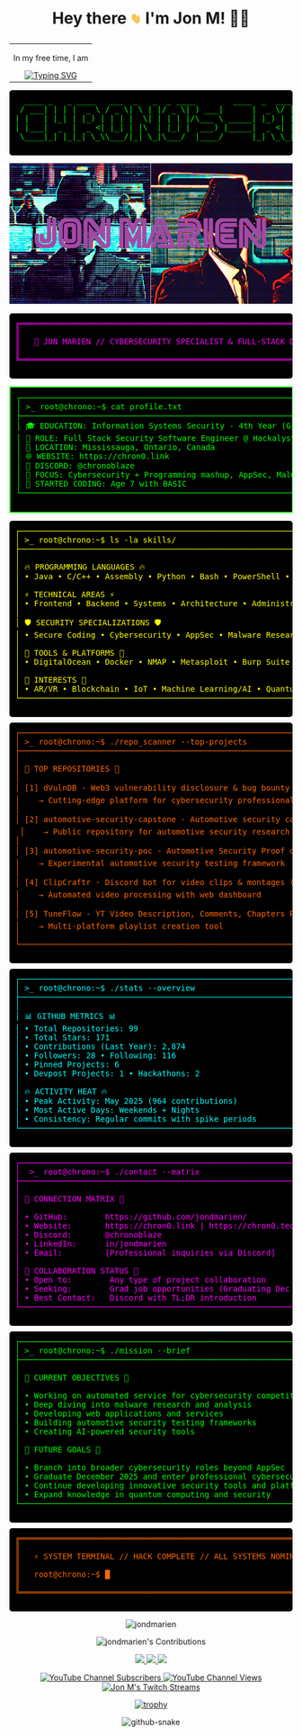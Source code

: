 <body>
  <!--Hello There!-->
  <h1 align='center'>
   <p>Hey there <img src="https://raw.githubusercontent.com/DhanushNehru/DhanushNehru/master/assets/wave.gif" width="20px" height="20px"/> I'm Jon M! 👨‍💻</p> 
  </h1>
  
<table align="center" style="border: none; border-collapse: collapse;">
  <tr>
    <td align="center">
      <p>In my free time, I am</p>
      <a href="https://git.io/typing-svg">
        <img src="https://readme-typing-svg.herokuapp.com?font=Fira+Code&pause=1000&width=435&lines=a+Cyber+Security+Student;a+TryHackMe+Enthusiast;a+Twitch+Streamer;always+learning!" alt="Typing SVG" />
      </a>
    </td>
  </tr>
</table>

<!-- Hacker Terminal Header -->
<div align="center">
  <pre style="font-family: monospace; background-color: #000; color: #0f0; padding: 10px; border-radius: 5px; max-width: 800px; margin: 0 auto;">
  ____ _   _ ____   ___  _   _  _ ____        ____  _  ____ 
 / ___| | | |  _ \ / _ \| \ | |/ _ \| ) ___|      |  _ \/ |/ ___| 
| |   | |_| | |_) | | | |  \| | | | |/\___ \ _____| |_) | | |  _  
| |___|  _  |  _ <| |_| | |\  | |_| |  ___) |_____|  _ <| | |_| | 
 \____|_| |_|_| \_\\___/|_| \_|\___/  |____/      |_| \_\_|\____| 
  </pre>
</div>

  <!--Jon Marien Mr. Robot Text-->
  <p align="center">
    <img src="https://github.com/jondmarien/jondmarien/blob/a8ebf914e97abc8fd45a41b3f54a2f780ad33982/assets/Jon_Marien-Github_Profile_Pic.png" alt="Jon Marien GitHub Profile Pic" />
  </p>

<!-- Profile Section -->
<div align="center">
  <pre style="font-family: monospace; background-color: #000; color: #f0f; padding: 10px; border-radius: 5px; max-width: 800px; margin: 10px auto;">
╔════════════════════════════════════════════════════════════════════════════════════════════════════════════════════════════════╗
║                                                                                                                                ║
║   🌟 JON MARIEN // CYBERSECURITY SPECIALIST & FULL-STACK DEVELOPER 🌟                                                         ║
║                                                                                                                                ║
╚════════════════════════════════════════════════════════════════════════════════════════════════════════════════════════════════╝
  </pre>
</div>

<!-- Profile Info Table -->
<table align="center" style="border-collapse: collapse; width: 800px; max-width: 100%; font-family: monospace; background-color: #000; color: #0f0; border: 1px solid #0f0;">
  <tr>
    <td style="padding: 10px; border: 1px solid #0f0;">
      <pre style="margin: 0; font-family: monospace; color: #0f0;">
┌──────────────────────────────────────────────────────────────────────────────────────────────────────────────────────────────┐
│ >_ root@chrono:~$ cat profile.txt                                                                                            │
├──────────────────────────────────────────────────────────────────────────────────────────────────────────────────────────────┤
│ 🎓 EDUCATION: Information Systems Security - 4th Year (Graduating Dec 2025)                                                 │
│ 🏢 ROLE: Full Stack Security Software Engineer @ Hackalyst                                                                  │
│ 📍 LOCATION: Mississauga, Ontario, Canada                                                                                   │
│ 🌐 WEBSITE: https://chron0.link                                                                                             │
│ 💬 DISCORD: @chronoblaze                                                                                                    │
│ 🎯 FOCUS: Cybersecurity + Programming mashup, AppSec, Malware Research                                                      │
│ 🚀 STARTED CODING: Age 7 with BASIC                                                                                         │
└──────────────────────────────────────────────────────────────────────────────────────────────────────────────────────────────┘
      </pre>
    </td>
  </tr>
</table>

<!-- Skills Section -->
<div align="center">
  <pre style="font-family: monospace; background-color: #000; color: #ff0; padding: 10px; border-radius: 5px; max-width: 800px; margin: 10px auto;">
┌──────────────────────────────────────────────────────────────────────────────────────────────────────────────────────────────┐
│ >_ root@chrono:~$ ls -la skills/                                                                                             │
├──────────────────────────────────────────────────────────────────────────────────────────────────────────────────────────────┤
│                                                                                                                              │
│ 🔥 PROGRAMMING LANGUAGES 🔥                                                                                                 │
│ • Java • C/C++ • Assembly • Python • Bash • PowerShell • Rust                                                                │
│                                                                                                                              │
│ ⚡ TECHNICAL AREAS ⚡                                                                                                       │
│ • Frontend • Backend • Systems • Architecture • Administration • Database                                                    │
│                                                                                                                              │
│ 🛡️ SECURITY SPECIALIZATIONS 🛡️                                                                                              │
│ • Secure Coding • Cybersecurity • AppSec • Malware Research                                                                  │
│                                                                                                                              │
│ 🔧 TOOLS & PLATFORMS 🔧                                                                                                     │
│ • DigitalOcean • Docker • NMAP • Metasploit • Burp Suite                                                                     │
│                                                                                                                              │
│ 🎯 INTERESTS 🎯                                                                                                             │
│ • AR/VR • Blockchain • IoT • Machine Learning/AI • Quantum • Gaming • Productivity                                           │
└──────────────────────────────────────────────────────────────────────────────────────────────────────────────────────────────┘
  </pre>
</div>

<!-- Top Repositories Section -->
<div align="center">
  <pre style="font-family: monospace; background-color: #000; color: #f60; padding: 10px; border-radius: 5px; max-width: 800px; margin: 10px auto;">
┌──────────────────────────────────────────────────────────────────────────────────────────────────────────────────────────────┐
│ >_ root@chrono:~$ ./repo_scanner --top-projects                                                                              │
├──────────────────────────────────────────────────────────────────────────────────────────────────────────────────────────────┤
│                                                                                                                              │
│ 🚀 TOP REPOSITORIES 🚀                                                                                                      │
│                                                                                                                              │
│ [1] dVulnDB - Web3 vulnerability disclosure & bug bounty platform (TypeScript) ⭐ 1                                          │
│    → Cutting-edge platform for cybersecurity professionals                                                                   │
│                                                                                                                              │
│ [2] automotive-security-capstone - Automotive security capstone project (Python) ⭐ 5                                        │
 │    → Public repository for automotive security research                                                                      │ 
│                                                                                                                              │
│ [3] automotive-security-poc - Automotive Security Proof of Concept (Python) ⭐ 2                                             │
│    → Experimental automotive security testing framework                                                                      │
│                                                                                                                              │
│ [4] ClipCraftr - Discord bot for video clips & montages (TypeScript) ⭐ 1                                                    │
│    → Automated video processing with web dashboard                                                                           │
│                                                                                                                              │
│ [5] TuneFlow - YT Video Description, Comments, Chapters Parser (TypeScript) ⭐ 1                                             │
│    → Multi-platform playlist creation tool                                                                                   │
│                                                                                                                              │
└──────────────────────────────────────────────────────────────────────────────────────────────────────────────────────────────┘
  </pre>
</div>

<!-- GitHub Stats Section -->
<div align="center">
  <pre style="font-family: monospace; background-color: #000; color: #0ff; padding: 10px; border-radius: 5px; max-width: 800px; margin: 10px auto;">
┌──────────────────────────────────────────────────────────────────────────────────────────────────────────────────────────────┐
│ >_ root@chrono:~$ ./stats --overview                                                                                         │
├──────────────────────────────────────────────────────────────────────────────────────────────────────────────────────────────┤
│                                                                                                                              │
│ 📊 GITHUB METRICS 📊                                                                                                        │
│ • Total Repositories: 99                                                                                                     │
│ • Total Stars: 171                                                                                                           │
│ • Contributions (Last Year): 2,874                                                                                           │
│ • Followers: 28 • Following: 116                                                                                             │
│ • Pinned Projects: 6                                                                                                         │
│ • Devpost Projects: 1 • Hackathons: 2                                                                                        │
│                                                                                                                              │
│ 🔥 ACTIVITY HEAT 🔥                                                                                                         │
│ • Peak Activity: May 2025 (964 contributions)                                                                                │
│ • Most Active Days: Weekends + Nights                                                                                        │
│ • Consistency: Regular commits with spike periods                                                                            │
└──────────────────────────────────────────────────────────────────────────────────────────────────────────────────────────────┘
  </pre>
</div>

<!-- Contact Section -->
<div align="center">
  <pre style="font-family: monospace; background-color: #000; color: #f0f; padding: 10px; border-radius: 5px; max-width: 800px; margin: 10px auto;">
┌──────────────────────────────────────────────────────────────────────────────────────────────────────────────────────────────┐
│  >_ root@chrono:~$ ./contact --matrix                                                                                        │
├──────────────────────────────────────────────────────────────────────────────────────────────────────────────────────────────┤
│                                                                                                                              │
│ 📡 CONNECTION MATRIX 📡                                                                                                     │
│                                                                                                                              │
│ • GitHub:        https://github.com/jondmarien/                                                                              │
│ • Website:       https://chron0.link | https://chron0.tech                                                                   │
│ • Discord:       @chronoblaze                                                                                                │
│ • LinkedIn:      in/jondmarien                                                                                               │
│ • Email:         [Professional inquiries via Discord]                                                                        │
│                                                                                                                              │
│ 💼 COLLABORATION STATUS 💼                                                                                                  │
│ • Open to:        Any type of project collaboration                                                                          │
│ • Seeking:        Grad job opportunities (Graduating Dec 2025)                                                               │
│ • Best Contact:   Discord with TL;DR introduction                                                                            │
└──────────────────────────────────────────────────────────────────────────────────────────────────────────────────────────────┘
  </pre>
</div>

<!-- Mission Section -->
<div align="center">
  <pre style="font-family: monospace; background-color: #000; color: #0f0; padding: 10px; border-radius: 5px; max-width: 800px; margin: 10px auto;">
┌──────────────────────────────────────────────────────────────────────────────────────────────────────────────────────────────┐
│ >_ root@chrono:~$ ./mission --brief                                                                                          │
├──────────────────────────────────────────────────────────────────────────────────────────────────────────────────────────────┤
│                                                                                                                              │
│ 🎯 CURRENT OBJECTIVES 🎯                                                                                                    │
│                                                                                                                              │
│ • Working on automated service for cybersecurity competitions                                                                │
│ • Deep diving into malware research and analysis                                                                             │
│ • Developing web applications and services                                                                                   │
│ • Building automotive security testing frameworks                                                                            │
│ • Creating AI-powered security tools                                                                                         │
│                                                                                                                              │
│ 🔮 FUTURE GOALS 🔮                                                                                                          │
│                                                                                                                              │
│ • Branch into broader cybersecurity roles beyond AppSec                                                                      │
│ • Graduate December 2025 and enter professional cybersecurity field                                                          │
│ • Continue developing innovative security tools and platforms                                                                │
│ • Expand knowledge in quantum computing and security                                                                         │
└──────────────────────────────────────────────────────────────────────────────────────────────────────────────────────────────┘
  </pre>
</div>

<!-- Terminal Footer -->
<div align="center">
  <pre style="font-family: monospace; background-color: #000; color: #f60; padding: 10px; border-radius: 5px; max-width: 800px; margin: 10px auto;">
╔════════════════════════════════════════════════════════════════════════════════════════════════════════════════════════════════╗
║                                                                                                                                ║
║   ⚡ SYSTEM TERMINAL // HACK COMPLETE // ALL SYSTEMS NOMINAL ⚡                                                               ║
║                                                                                                                                ║
║   root@chrono:~$ █                                                                                                             ║
║                                                                                                                                ║
╚════════════════════════════════════════════════════════════════════════════════════════════════════════════════════════════════╝
  </pre>
</div>
  
  <!--Github Profile Views-->
  <p align='center'>
    <a>
     <img src="https://komarev.com/ghpvc/?username=jondmarien&label=Profile%20views&color=blueviolet&style=plastic" alt="jondmarien"/>
    </a>
  </p>
<!--Contributions (based on user light/dark prefs)-->
<p align="center" width="100%">
  <picture>
    <!-- Dark mode image -->
    <source
        srcset="https://github.pumbas.net/api/contributions/jondmarien?colour=61D719&dotColour=AB2828"
        media="(prefers-color-scheme: dark)"
        alt="jondmarien's Contributions"
    />
    <!-- Default, light mode image -->
    <img 
        src="https://github.pumbas.net/api/contributions/jondmarien?colour=61D719&bgColour=F6F8FA&dotColour=AB2828"
        alt="jondmarien's Contributions"
    />
  </picture>
</p>
  
  <!--Disocrd, Linkedin, and TryHackMe-->
  <p align='center'>
    <a href="https://discord.gg/5CJarP6JCu">
      <img src="https://img.shields.io/badge/Discord-5865F2?style=for-the-badge&logo=discord&logoColor=white" />        
    </a>
    <a href="https://www.linkedin.com/in/jondmarien/">
      <img src="https://img.shields.io/badge/linkedin-%230077B5.svg?&style=for-the-badge&logo=linkedin&logoColor=white" />
    </a>
    <a href="https://tryhackme.com/r/p/jondmarien">
      <img src="https://img.shields.io/badge/TryHackMe-212C42?style=for-the-badge&logo=TryHackMe&logoColor=white" />
    </a>
  </p>
  
  <!--Youtube, Twitch, etc.-->
  <p align='center'>
    <a href="https://www.youtube.com/@SirChronoblaze?sub_confirmation=1">
      <img alt="YouTube Channel Subscribers" src="https://img.shields.io/youtube/channel/subscribers/UC2ZL1XH9cWgTbL9BtZNNtgA">
      <img alt="YouTube Channel Views" src="https://img.shields.io/youtube/channel/views/UC2ZL1XH9cWgTbL9BtZNNtgA">
    </a>
    <a href="https://www.twitch.tv/sirchronoblaze">
      <img src="https://img.shields.io/badge/Twitch-9146FF?style=for-the-badge&logo=twitch&logoColor=white" alt="Jon M's Twitch Streams"" />        
    </a>
  </p>
<!--Github Trophies-->
<p align="center">
  <a href="https://github.com/ryo-ma/github-profile-trophy">
    <img src="https://github-profile-trophy.vercel.app/?username=jondmarien&theme=matrix&rank=-B,-C" alt="trophy"/>
  </a>
</p>
<!--Snake Game-->
<p align="center">
  <picture>
    <source media="(prefers-color-scheme: dark)" srcset="https://raw.githubusercontent.com/Ding808/PigeonD/output/github-snake-dark.svg" />
    <source media="(prefers-color-scheme: light)" srcset="https://raw.githubusercontent.com/Ding808/PigeonD/output/github-snake.svg" />
    <img alt="github-snake" src="https://raw.githubusercontent.com/Ding808/PigeonD/output/github-snake.svg" />
  </picture>
</p>
</body>
